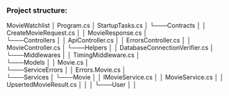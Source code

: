 ### Project structure:

MovieWatchlist
│  Program.cs
│  StartupTasks.cs
│
└───Contracts
│  │  CreateMovieRequest.cs
│  │  MovieResponse.cs
│  
└───Controllers
│  │  ApiController.cs
│  │  ErrorsController.cs
│  │  MovieController.cs
│
└───Helpers
│  │  DatabaseConnectionVerifier.cs
│  
└───Middlewares
│  │  TimingMiddleware.cs
│  
└───Models
│  │  Movie.cs
│  
└───ServiceErrors
│  │  Errors.Movie.cs
│  
└───Services
│  └───Movie
│     │  IMovieService.cs
│     │  MovieService.cs
│     │  UpsertedMovieResult.cs
│     │
│  └───User
│     │
